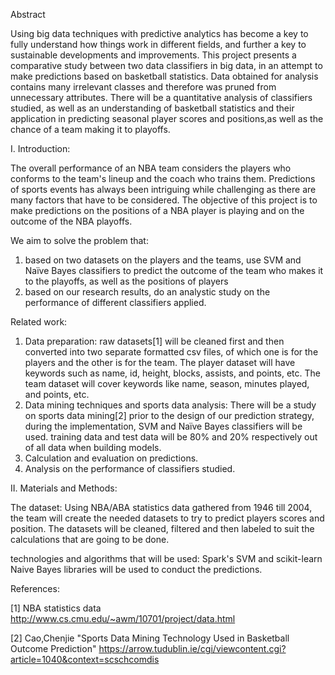 Abstract

Using big data techniques with predictive analytics has become a key to fully understand how things work in different fields, and further a key to sustainable developments and improvements. This project presents a comparative study between two data classifiers in big data, in an attempt to make predictions based on basketball statistics. Data obtained for analysis contains many irrelevant classes and therefore was pruned from unnecessary attributes. There will be a quantitative analysis of classifiers studied, as well as an understanding of basketball statistics and their application in predicting seasonal player scores and positions,as well as the chance of a team making it to playoffs.

I. Introduction:

   The overall performance of an NBA team considers the players who conforms to the team's lineup and the coach who trains them. Predictions of sports events has always been intriguing while challenging as there are many factors that have to be considered. The objective of this project is to make predictions on the positions of a NBA player is playing and on the outcome of the NBA playoffs. 
   
   We aim to solve the problem that:
   1. based on two datasets on the players and the teams, use SVM and Naïve Bayes classifiers to predict the outcome of the team who makes it to the playoffs, as well as the positions of players
   2. based on our research results, do an analystic study on the performance of different classifiers applied. 
   
   Related work:
   1. Data preparation: raw datasets[1] will be cleaned first and then converted into two separate formatted csv files, of which one is for the players and the other is for the team. The player dataset will have keywords such as name, id, height, blocks, assists, and points, etc. The team dataset will cover keywords like name, season, minutes played, and points, etc.
   2. Data mining techniques and sports data analysis: There will be a study on sports data mining[2] prior to the design of our prediction strategy, during the implementation, SVM and Naïve Bayes classifiers will be used. training data and test data will be 80% and 20% respectively out of all data when building models. 
   3. Calculation and evaluation on predictions.
   4. Analysis on the performance of classifiers studied.
   
II. Materials and Methods: 

  The dataset:
   Using NBA/ABA statistics data gathered from 1946 till 2004, the team will create the needed datasets to try to predict players scores and position.  The datasets will be cleaned, filtered and then labeled to suit the calculations that are going to be done. 
   
   technologies and algorithms that will be used:
   Spark's SVM and scikit-learn Naive Bayes libraries will be used to conduct the predictions.
   
References:

[1] NBA statistics data http://www.cs.cmu.edu/~awm/10701/project/data.html

[2] Cao,Chenjie "Sports Data Mining Technology Used in Basketball Outcome Prediction" https://arrow.tudublin.ie/cgi/viewcontent.cgi?article=1040&context=scschcomdis 


